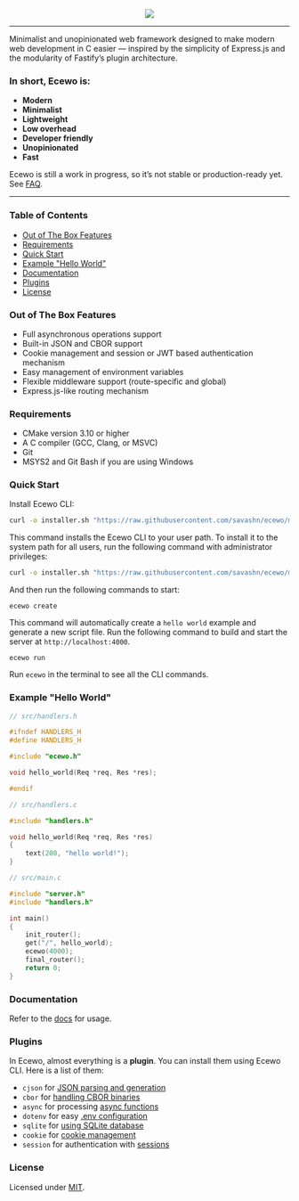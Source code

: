 <div align="center">
    <a href="https://ecewo.vercel.app">
        <img src="https://raw.githubusercontent.com/savashn/ecewo/main/assets/ecewo.svg" />
    </a>
</div>

<hr />

Minimalist and unopinionated web framework designed to make modern web development in C easier — inspired by the simplicity of Express.js and the modularity of Fastify’s plugin architecture.

### In short, Ecewo is:
- **Modern**
- **Minimalist**
- **Lightweight**
- **Low overhead**
- **Developer friendly**
- **Unopinionated**
- **Fast**

Ecewo is still a work in progress, so it’s not stable or production-ready yet. See [FAQ](https://ecewo.vercel.app/docs/faq).

<hr />

### Table of Contents

- [Out of The Box Features](#out-of-the-box-features)
- [Requirements](#requirements)
- [Quick Start](#quick-start)
- [Example "Hello World"](#example-hello-world)
- [Documentation](#documentation)
- [Plugins](#plugins)
- [License](#license)

### Out of The Box Features

- Full asynchronous operations support
- Built-in JSON and CBOR support
- Cookie management and session or JWT based authentication mechanism
- Easy management of environment variables
- Flexible middleware support (route-specific and global)
- Express.js-like routing mechanism

### Requirements

- CMake version 3.10 or higher
- A C compiler (GCC, Clang, or MSVC)
- Git
- MSYS2 and Git Bash if you are using Windows

### Quick Start

Install Ecewo CLI:

```bash
curl -o installer.sh "https://raw.githubusercontent.com/savashn/ecewo/main/installer.sh" && chmod +x installer.sh && ./installer.sh
```

This command installs the Ecewo CLI to your user path. To install it to the system path for all users, run the following command with administrator privileges:

```bash
curl -o installer.sh "https://raw.githubusercontent.com/savashn/ecewo/main/installer.sh" && chmod +x installer.sh && ./installer.sh --admin
```

And then run the following commands to start:

```
ecewo create
```

This command will automatically create a `hello world` example and generate a new script file. Run the following command to build and start the server at `http://localhost:4000`.

```
ecewo run
```

Run `ecewo` in the terminal to see all the CLI commands.

### Example "Hello World"

```c
// src/handlers.h

#ifndef HANDLERS_H
#define HANDLERS_H

#include "ecewo.h"

void hello_world(Req *req, Res *res);

#endif
```

```c
// src/handlers.c

#include "handlers.h"

void hello_world(Req *req, Res *res)
{
    text(200, "hello world!");
}

```

```c
// src/main.c

#include "server.h"
#include "handlers.h"

int main()
{
    init_router();
    get("/", hello_world);
    ecewo(4000);
    final_router();
    return 0;
}
```

### Documentation

Refer to the [docs](https://ecewo.vercel.app) for usage.

### Plugins

In Ecewo, almost everything is a **plugin**. You can install them using Ecewo CLI. Here is a list of them:

- `cjson` for [JSON parsing and generation](https://ecewo.vercel.app/docs/using-json)
- `cbor` for [handling CBOR binaries](https://ecewo.vercel.app/docs/using-cbor)
- `async` for processing [async functions](https://ecewo.vercel.app/docs/async-operations)
- `dotenv` for easy [.env configuration](https://ecewo.vercel.app/docs/environment-variables)
- `sqlite` for [using SQLite database](https://ecewo.vercel.app/docs/using-a-database)
- `cookie` for [cookie management](https://ecewo.vercel.app/docs/auth#cookies)
- `session` for authentication with [sessions](https://ecewo.vercel.app/docs/auth#sessions)

### License

Licensed under [MIT](./LICENSE).
